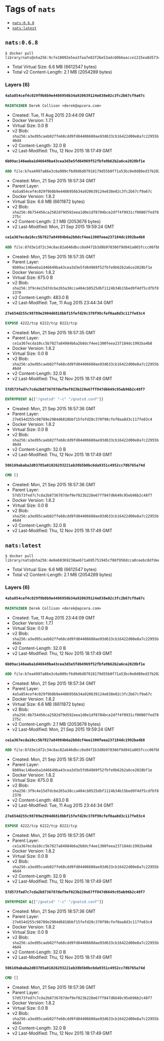 <!-- THIS FILE IS GENERATED VIA '.template-helpers/generate-tag-details.pl' -->

# Tags of `nats`

-	[`nats:0.6.8`](#nats068)
-	[`nats:latest`](#natslatest)

## `nats:0.6.8`

```console
$ docker pull library/nats@sha256:9cfe10092e5ea3faa7e83f26e53adc60b6aacce1215ea8d573c2fb006c4c0713
```

-	Total Virtual Size: 6.6 MB (6612547 bytes)
-	Total v2 Content-Length: 2.1 MB (2054289 bytes)

### Layers (6)

#### `4a5a854cef4c029f9b8b9e4486956b34a920639124e838e02c3fc2b67cf9a67c`

```dockerfile
MAINTAINER Derek Collison <derek@apcera.com>
```

-	Created: Tue, 11 Aug 2015 23:44:09 GMT
-	Docker Version: 1.7.1
-	Virtual Size: 0.0 B
-	v2 Blob: `sha256:a3ed95caeb02ffe68cdd9fd84406680ae93d633cb16422d00e8a7c22955b46d4`
-	v2 Content-Length: 32.0 B
-	v2 Last-Modified: Thu, 12 Nov 2015 18:17:49 GMT

#### `6b09ac146eeba1d46649ba43cea3d3e5fd64969f52fbfe9b62b2a6ce2028bf1e`

```dockerfile
ADD file:b7ea4997a86e3c6a909cf6d9d6d07918179d55b0f71a53bc0e0d89ed37b20221 in /gnatsd
```

-	Created: Mon, 21 Sep 2015 18:57:34 GMT
-	Parent Layer: `4a5a854cef4c029f9b8b9e4486956b34a920639124e838e02c3fc2b67cf9a67c`
-	Docker Version: 1.8.2
-	Virtual Size: 6.6 MB (6611872 bytes)
-	v2 Blob: `sha256:8b754456ca2582d79d592eea1d0e1df8704bce2dff4f0931cf00007fed78275c`
-	v2 Content-Length: 2.1 MB (2053678 bytes)
-	v2 Last-Modified: Mon, 21 Sep 2015 19:59:24 GMT

#### `ce1a367ecda10cc5b7827a84984b6a2b8dcf4ee1300feea237184dc1992ba4b8`

```dockerfile
ADD file:87d3e1d72c34c8ac82a646dbcc0a9471b3d8b978366f9d041a865fccc06fbb21 in /gnatsd.conf
```

-	Created: Mon, 21 Sep 2015 18:57:35 GMT
-	Parent Layer: `6b09ac146eeba1d46649ba43cea3d3e5fd64969f52fbfe9b62b2a6ce2028bf1e`
-	Docker Version: 1.8.2
-	Virtual Size: 675.0 B
-	v2 Blob: `sha256:3f9c4e15d7dcbe265a38cca404cb0525dbf1124b34b15bed9f4df5cdfbf82370`
-	v2 Content-Length: 483.0 B
-	v2 Last-Modified: Tue, 11 Aug 2015 23:44:34 GMT

#### `27e654d255c98789e2904d6818bbf15fefd20c370f98cfef0aa8d3c117fe83c4`

```dockerfile
EXPOSE 4222/tcp 6222/tcp 8222/tcp
```

-	Created: Mon, 21 Sep 2015 18:57:35 GMT
-	Parent Layer: `ce1a367ecda10cc5b7827a84984b6a2b8dcf4ee1300feea237184dc1992ba4b8`
-	Docker Version: 1.8.2
-	Virtual Size: 0.0 B
-	v2 Blob: `sha256:a3ed95caeb02ffe68cdd9fd84406680ae93d633cb16422d00e8a7c22955b46d4`
-	v2 Content-Length: 32.0 B
-	v2 Last-Modified: Thu, 12 Nov 2015 18:17:49 GMT

#### `57d573fed7c7cda2b8736787def9ef023b228e67ff847d6649c95eb96b2c48f7`

```dockerfile
ENTRYPOINT &{["/gnatsd" "-c" "/gnatsd.conf"]}
```

-	Created: Mon, 21 Sep 2015 18:57:36 GMT
-	Parent Layer: `27e654d255c98789e2904d6818bbf15fefd20c370f98cfef0aa8d3c117fe83c4`
-	Docker Version: 1.8.2
-	Virtual Size: 0.0 B
-	v2 Blob: `sha256:a3ed95caeb02ffe68cdd9fd84406680ae93d633cb16422d00e8a7c22955b46d4`
-	v2 Content-Length: 32.0 B
-	v2 Last-Modified: Thu, 12 Nov 2015 18:17:49 GMT

#### `506169ababa2d03785a01026293221eb38b5b0bc6da9351c4952cc70b765a74d`

```dockerfile
CMD []
```

-	Created: Mon, 21 Sep 2015 18:57:36 GMT
-	Parent Layer: `57d573fed7c7cda2b8736787def9ef023b228e67ff847d6649c95eb96b2c48f7`
-	Docker Version: 1.8.2
-	Virtual Size: 0.0 B
-	v2 Blob: `sha256:a3ed95caeb02ffe68cdd9fd84406680ae93d633cb16422d00e8a7c22955b46d4`
-	v2 Content-Length: 32.0 B
-	v2 Last-Modified: Thu, 12 Nov 2015 18:17:49 GMT

## `nats:latest`

```console
$ docker pull library/nats@sha256:4e8e68369238ae671a695751945cf86f950dcca0ceebc8dfdeeeb0c1cf4be1e5
```

-	Total Virtual Size: 6.6 MB (6612547 bytes)
-	Total v2 Content-Length: 2.1 MB (2054289 bytes)

### Layers (6)

#### `4a5a854cef4c029f9b8b9e4486956b34a920639124e838e02c3fc2b67cf9a67c`

```dockerfile
MAINTAINER Derek Collison <derek@apcera.com>
```

-	Created: Tue, 11 Aug 2015 23:44:09 GMT
-	Docker Version: 1.7.1
-	Virtual Size: 0.0 B
-	v2 Blob: `sha256:a3ed95caeb02ffe68cdd9fd84406680ae93d633cb16422d00e8a7c22955b46d4`
-	v2 Content-Length: 32.0 B
-	v2 Last-Modified: Thu, 12 Nov 2015 18:17:49 GMT

#### `6b09ac146eeba1d46649ba43cea3d3e5fd64969f52fbfe9b62b2a6ce2028bf1e`

```dockerfile
ADD file:b7ea4997a86e3c6a909cf6d9d6d07918179d55b0f71a53bc0e0d89ed37b20221 in /gnatsd
```

-	Created: Mon, 21 Sep 2015 18:57:34 GMT
-	Parent Layer: `4a5a854cef4c029f9b8b9e4486956b34a920639124e838e02c3fc2b67cf9a67c`
-	Docker Version: 1.8.2
-	Virtual Size: 6.6 MB (6611872 bytes)
-	v2 Blob: `sha256:8b754456ca2582d79d592eea1d0e1df8704bce2dff4f0931cf00007fed78275c`
-	v2 Content-Length: 2.1 MB (2053678 bytes)
-	v2 Last-Modified: Mon, 21 Sep 2015 19:59:24 GMT

#### `ce1a367ecda10cc5b7827a84984b6a2b8dcf4ee1300feea237184dc1992ba4b8`

```dockerfile
ADD file:87d3e1d72c34c8ac82a646dbcc0a9471b3d8b978366f9d041a865fccc06fbb21 in /gnatsd.conf
```

-	Created: Mon, 21 Sep 2015 18:57:35 GMT
-	Parent Layer: `6b09ac146eeba1d46649ba43cea3d3e5fd64969f52fbfe9b62b2a6ce2028bf1e`
-	Docker Version: 1.8.2
-	Virtual Size: 675.0 B
-	v2 Blob: `sha256:3f9c4e15d7dcbe265a38cca404cb0525dbf1124b34b15bed9f4df5cdfbf82370`
-	v2 Content-Length: 483.0 B
-	v2 Last-Modified: Tue, 11 Aug 2015 23:44:34 GMT

#### `27e654d255c98789e2904d6818bbf15fefd20c370f98cfef0aa8d3c117fe83c4`

```dockerfile
EXPOSE 4222/tcp 6222/tcp 8222/tcp
```

-	Created: Mon, 21 Sep 2015 18:57:35 GMT
-	Parent Layer: `ce1a367ecda10cc5b7827a84984b6a2b8dcf4ee1300feea237184dc1992ba4b8`
-	Docker Version: 1.8.2
-	Virtual Size: 0.0 B
-	v2 Blob: `sha256:a3ed95caeb02ffe68cdd9fd84406680ae93d633cb16422d00e8a7c22955b46d4`
-	v2 Content-Length: 32.0 B
-	v2 Last-Modified: Thu, 12 Nov 2015 18:17:49 GMT

#### `57d573fed7c7cda2b8736787def9ef023b228e67ff847d6649c95eb96b2c48f7`

```dockerfile
ENTRYPOINT &{["/gnatsd" "-c" "/gnatsd.conf"]}
```

-	Created: Mon, 21 Sep 2015 18:57:36 GMT
-	Parent Layer: `27e654d255c98789e2904d6818bbf15fefd20c370f98cfef0aa8d3c117fe83c4`
-	Docker Version: 1.8.2
-	Virtual Size: 0.0 B
-	v2 Blob: `sha256:a3ed95caeb02ffe68cdd9fd84406680ae93d633cb16422d00e8a7c22955b46d4`
-	v2 Content-Length: 32.0 B
-	v2 Last-Modified: Thu, 12 Nov 2015 18:17:49 GMT

#### `506169ababa2d03785a01026293221eb38b5b0bc6da9351c4952cc70b765a74d`

```dockerfile
CMD []
```

-	Created: Mon, 21 Sep 2015 18:57:36 GMT
-	Parent Layer: `57d573fed7c7cda2b8736787def9ef023b228e67ff847d6649c95eb96b2c48f7`
-	Docker Version: 1.8.2
-	Virtual Size: 0.0 B
-	v2 Blob: `sha256:a3ed95caeb02ffe68cdd9fd84406680ae93d633cb16422d00e8a7c22955b46d4`
-	v2 Content-Length: 32.0 B
-	v2 Last-Modified: Thu, 12 Nov 2015 18:17:49 GMT
